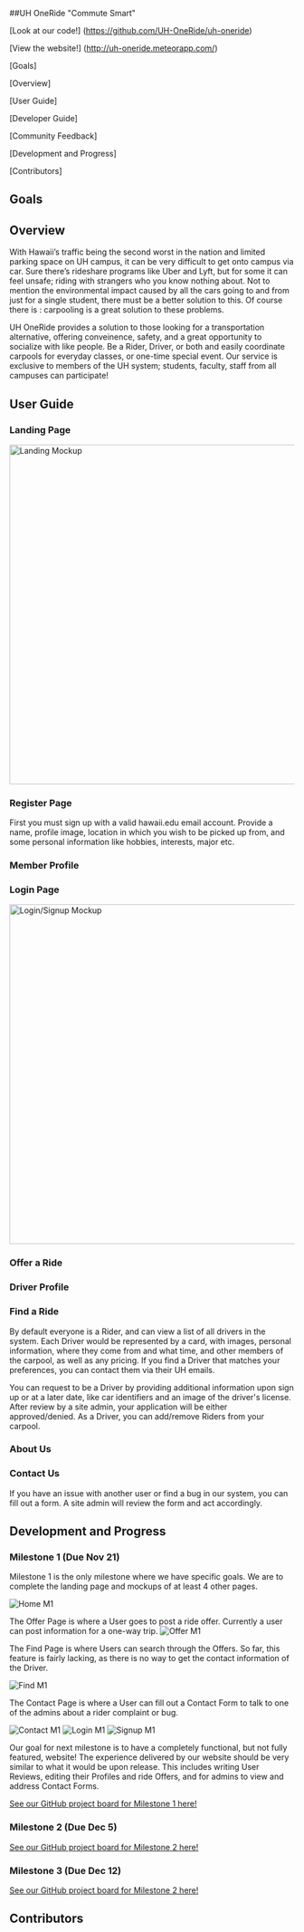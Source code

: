 ##UH OneRide "Commute Smart"

[Look at our code!] (https://github.com/UH-OneRide/uh-oneride)

[View the website!] (http://uh-oneride.meteorapp.com/)


[Goals]

[Overview]

[User Guide]

[Developer Guide]

[Community Feedback]

[Development and Progress]

[Contributors]

## Goals

## Overview
With Hawaii’s traffic being the second worst in the nation and limited parking space on UH campus, it can be very difficult to get onto campus via car. Sure there’s rideshare programs like Uber and Lyft, but for some it can feel unsafe; riding with strangers who you know nothing about. Not to mention the environmental impact caused by all the cars going to and from just for a single student, there must be a better solution to this. Of course there is : carpooling is a great solution to these problems. 

UH OneRide provides a solution to those looking for a transportation alternative, offering conveinence, safety, and a great opportunity to socialize with like people. Be a Rider, Driver, or both and easily coordinate carpools for everyday classes, or one-time special event. Our service is exclusive to members of the UH system; students, faculty, staff from all campuses can participate! 



## User Guide 

### Landing Page
<img src="doc/uhoneride-home.png" alt="Landing Mockup" width="800" height="600"/>

### Register Page
First you must sign up with a valid hawaii.edu email account. Provide a name, profile image, location in which you wish to be picked up from, and some personal information like hobbies, interests, major etc.

### Member Profile

### Login Page
<img src="doc/uhoneride-signin.png" alt="Login/Signup Mockup" width="800" height="600"/>

### Offer a Ride

### Driver Profile

### Find a Ride
By default everyone is a Rider, and can view a list of all drivers in the system. Each Driver would be represented by a card, with images, personal information, where they come from and what time, and other members of the carpool, as well as any pricing. If you find a Driver that matches your preferences, you can contact them via their UH emails.

You can request to be a Driver by providing additional information upon sign up or at a later date, like car identifiers and an image of the driver's license. After review by a site admin, your application will be either approved/denied. As a Driver, you can add/remove Riders from your carpool.

### About Us

### Contact Us
If you have an issue with another user or find a bug in our system, you can fill out a form. A site admin will review the form and act accordingly. 


## Development and Progress
### Milestone 1 (Due Nov 21)

Milestone 1 is the only milestone where we have specific goals. We are to complete the landing page and mockups of at least 4 other pages. 

<img src="doc/uhoneride-home1.jpg" alt="Home M1"/>

The Offer Page is where a User goes to post a ride offer. Currently a user can post information for a one-way trip.
<img src="doc/uhoneride-offer1.jpg" alt="Offer M1"/>

The Find Page is where Users can search through the Offers. So far, this feature is fairly lacking, as there is no way to get the contact information of the Driver. 

<img src="doc/uhoneride-find-m1.PNG" alt="Find M1"/>

The Contact Page is where a User can fill out a Contact Form to talk to one of the admins about a rider complaint or bug.

<img src="doc/uhoneride-contact1.jpg" alt="Contact M1"/>

<img src="doc/uhoneride-login1.jpg" alt="Login M1"/>

<img src="doc/uhoneride-signup1.jpg" alt="Signup M1"/>

Our goal for next milestone is to have a completely functional, but not fully featured, website! The experience delivered by our website should be very similar to what it would be upon release. This includes writing User Reviews, editing their Profiles and ride Offers, and for admins to view and address Contact Forms.

[See our GitHub project board for Milestone 1 here!](https://github.com/UH-OneRide/uh-oneride/projects/1)

### Milestone 2 (Due Dec 5)

[See our GitHub project board for Milestone 2 here!](https://github.com/UH-OneRide/uh-oneride/projects/2)

### Milestone 3 (Due Dec 12)
[See our GitHub project board for Milestone 2 here!](https://github.com/UH-OneRide/uh-oneride/projects/3)

## Contributors


